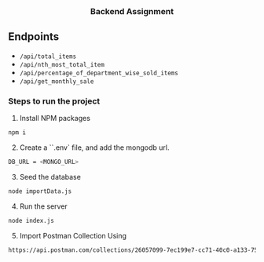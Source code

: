 <br />
<div align="center">
  <h3 align="center">Backend Assignment</h3>
</div>

## Endpoints

- `/api/total_items`
- `/api/nth_most_total_item`
- `/api/percentage_of_department_wise_sold_items`
- `/api/get_monthly_sale`

### Steps to run the project

1. Install NPM packages

```sh
npm i
```

2. Create a ``.env` file, and add the mongodb url.

```sh
DB_URL = <MONGO_URL>
```

3. Seed the database

```sh
node importData.js
```

4. Run the server

```sh
node index.js
```

5. Import Postman Collection Using

```sh
https://api.postman.com/collections/26057099-7ec199e7-cc71-40c0-a133-757b5c60ee70?access_key=PMAT-01H2WXQT348XQ7ZY54ZN1VAJMR
```
